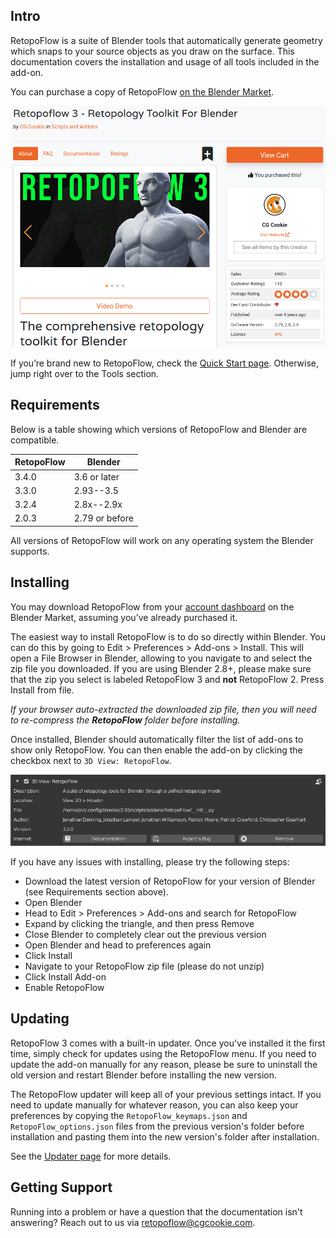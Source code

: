 ## Intro

RetopoFlow is a suite of Blender tools that automatically generate geometry which snaps to your source objects as you draw on the surface.
This documentation covers the installation and usage of all tools included in the add-on.

You can purchase a copy of RetopoFlow [on the Blender Market](https://blendermarket.com/products/retopoflow). 

![Blender Market](images/blendermarket_screenshot.png)

If you’re brand new to RetopoFlow, check the [Quick Start page](quick_start.md). Otherwise, jump right over to the Tools section.


## Requirements

Below is a table showing which versions of RetopoFlow and Blender are compatible.

| RetopoFlow |    Blender     |
| ---------- | -------------- |
|   3.4.0    | 3.6 or later   |
|   3.3.0    | 2.93--3.5      |
|   3.2.4    | 2.8x--2.9x     |
|   2.0.3    | 2.79 or before |

All versions of RetopoFlow will work on any operating system the Blender supports.


## Installing

You may download RetopoFlow from your [account dashboard](https://blendermarket.com/account/orders) on the Blender Market, assuming you’ve already purchased it.

The easiest way to install RetopoFlow is to do so directly within Blender.
You can do this by going to Edit > Preferences > Add-ons > Install.
This will open a File Browser in Blender, allowing to you navigate to and select the zip file you downloaded.
If you are using Blender 2.8+, please make sure that the zip you select is labeled RetopoFlow 3 and **not** RetopoFlow 2.
Press Install from file.

_If your browser auto-extracted the downloaded zip file, then you will need to re-compress the **RetopoFlow** folder before installing._

Once installed, Blender should automatically filter the list of add-ons to show only RetopoFlow.
You can then enable the add-on by clicking the checkbox next to `3D View: RetopoFlow`.

![Installing RetopoFlow](images/install.png)

If you have any issues with installing, please try the following steps:

* Download the latest version of RetopoFlow for your version of Blender (see Requirements section above).
* Open Blender
* Head to Edit > Preferences > Add-ons and search for RetopoFlow
* Expand by clicking the triangle, and then press Remove
* Close Blender to completely clear out the previous version
* Open Blender and head to preferences again
* Click Install
* Navigate to your RetopoFlow zip file (please do not unzip)
* Click Install Add-on
* Enable RetopoFlow



## Updating

RetopoFlow 3 comes with a built-in updater.
Once you've installed it the first time, simply check for updates using the RetopoFlow menu.
If you need to update the add-on manually for any reason, please be sure to uninstall the old version and restart Blender before installing the new version. 

The RetopoFlow updater will keep all of your previous settings intact.
If you need to update manually for whatever reason, you can also keep your preferences by copying the `RetopoFlow_keymaps.json` and `RetopoFlow_options.json` files from the previous version's folder before installation and pasting them into the new version's folder after installation.

See the [Updater page](addon_updater.md) for more details.


## Getting Support

Running into a problem or have a question that the documentation isn't answering?
Reach out to us via retopoflow@cgcookie.com.

